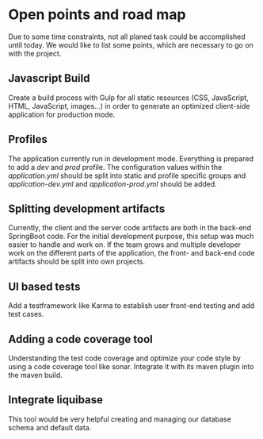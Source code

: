 # Open points and road map

Due to some time constraints, not all planed task could be accomplished until today. We would like to list some points, which are necessary to go on with the project.

## Javascript Build

Create a build process with Gulp for all static resources (CSS, JavaScript, HTML, JavaScript, images...) in order to generate an optimized client-side application for production mode.

## Profiles

The application currently run in development mode. Everything is prepared to add a *dev* and *prod* profile. The configuration values within the *application.yml* should be split into static and profile specific groups and *application-dev.yml* and *application-prod.yml* should be added.

## Splitting development artifacts

Currently, the client and the server code artifacts are both in the back-end SpringBoot code. For the initial development purpose, this setup was much easier to handle and work on. If the team grows and multiple developer work on the different parts of the application, the front- and back-end code artifacts should be split into own projects. 

## UI based tests

Add a testframework like Karma to establish user front-end testing and add test cases.

## Adding a code coverage tool

Understanding the test code coverage and optimize your code style by using a code coverage tool like sonar. Integrate it with its maven plugin into the maven build.

## Integrate liquibase

This tool would be very helpful creating and managing our database schema and default data.